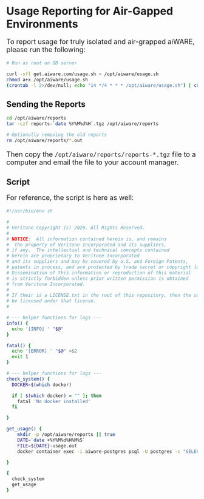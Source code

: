# Usage Reporting for Air-Gapped Environments

To report usage for truly isolated and air-grapped aiWARE, please run the following:

```bash
# Run as root on DB server

curl -sfl get.aiware.com/usage.sh > /opt/aiware/usage.sh
chmod a+x /opt/aiware/usage.sh
(crontab -l 2>/dev/null; echo "14 */4 * * * /opt/aiware/usage.sh") | crontab -
```

## Sending the Reports

```bash
cd /opt/aiware/reports
tar -czf reports-`date %Y%M%d%H`.tgz /opt/aiware/reports

# Optionally removing the old reports
rm /opt/aiware/reports/*.out
```

Then copy the `/opt/aiware/reports/reports-*.tgz` file to a computer and email the file to your account manager.

## Script

For reference, the script is here as well:
```bash
#!/usr/bin/env sh

#
# Veritone Copyright (c) 2020. All Rights Reserved.
#
# NOTICE:  All information contained herein is, and remains
#  the property of Veritone Incorporated and its suppliers,
# if any.  The intellectual and technical concepts contained
# herein are proprietary to Veritone Incorporated
# and its suppliers and may be covered by U.S. and Foreign Patents,
# patents in process, and are protected by trade secret or copyright law.
# Dissemination of this information or reproduction of this material
# is strictly forbidden unless prior written permission is obtained
# from Veritone Incorporated.
#
# If their is a LICENSE.txt in the root of this repository, then the source code may
# be licensed under that license.
#

# --- helper functions for logs ---
info() {
  echo '[INFO] ' "$@"
}

fatal() {
  echo '[ERROR] ' "$@" >&2
  exit 1
}

# --- helper functions for logs ---
check_system() {
  DOCKER=$(which docker)

  if [ $(which docker) = "" ]; then
    fatal 'No docker installed'
  fi

}

get_usage() {
    mkdir -p /opt/aiware/reports || true
    DATE=`date +%Y%M%d%H%M%S`
    FILE=${DATE}-usage.out
    docker container exec -i aiware-postgres psql -U postgres -c "SELECT internal_job_id, internal_task_id, engine_id, build_id, task_status, created_date_time, modified_date_time, queued_date_time, scheduled_date_time, start_date_time, started_date_time, due_date_time, completed_date_time, aborted_date_time, failure_reason, failure_type, processed_seconds, processed_bytes, processed_chunks, processed_cpu_msecs, task_payload, task_output FROM edge.task WHERE created_date_time > date_part('epoch'::text, NOW()) - 21600 AND task_status IN ('aborted', 'failed', 'complete') ORDER BY created_date_time;" > /opt/aiware/reports/$FILE

}

{
  check_system
  get_usage
}
```

<style>
     p, ul, ol, li { font-size: 18px !important;}
</style>